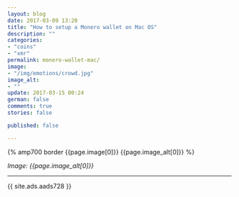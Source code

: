 ```yaml
---
layout: blog
date: 2017-03-09 13:20
title: "How to setup a Monero wallet on Mac OS"
description: ""
categories:
- "coins"
- "xmr"
permalink: monero-wallet-mac/
image:
- "/img/emotions/crowd.jpg"
image_alt:
- ""
update: 2017-03-15 00:24
german: false
comments: true
stories: false

published: false

---
```


{% amp700 border {{page.image[0]}} {{page.image_alt[0]}} %}

_Image: {{page.image_alt[0]}}_

________________________


{{ site.ads.aads728 }}
